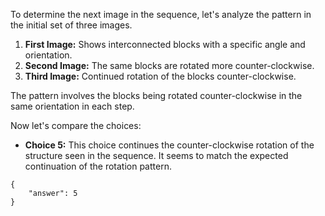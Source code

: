 To determine the next image in the sequence, let's analyze the pattern in the initial set of three images. 

1. **First Image:** Shows interconnected blocks with a specific angle and orientation.
2. **Second Image:** The same blocks are rotated more counter-clockwise.
3. **Third Image:** Continued rotation of the blocks counter-clockwise.

The pattern involves the blocks being rotated counter-clockwise in the same orientation in each step.

Now let's compare the choices:

- **Choice 5:** This choice continues the counter-clockwise rotation of the structure seen in the sequence. It seems to match the expected continuation of the rotation pattern.

```
{
    "answer": 5
}
```